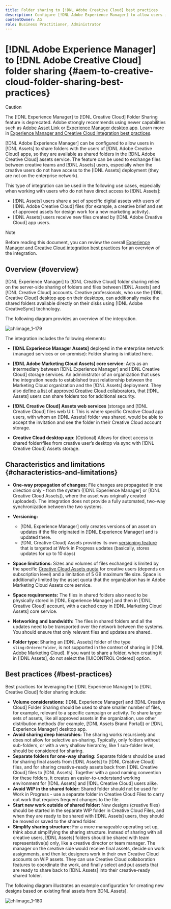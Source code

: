 ```yaml
---
title: Folder sharing to [!DNL Adobe Creative Cloud] best practices
description: Configure [!DNL Adobe Experience Manager] to allow users in [!DNL Experience Manager Assets] to exchange folders with Adobe Creative Cloud (CC) users.
contentOwner: AG
role: Business Practitioner, Administrator
---
```


# [!DNL Adobe Experience Manager] to [!DNL Adobe Creative Cloud] folder sharing {#aem-to-creative-cloud-folder-sharing-best-practices}

>[!CAUTION]
>
>The [!DNL Experience Manager] to [!DNL Creative Cloud] Folder Sharing feature is deprecated. Adobe strongly recommends using newer capabilities such as [Adobe Asset Link](https://helpx.adobe.com/enterprise/admin-guide.html/enterprise/using/adobe-asset-link.ug.html) or [Experience Manager desktop app](https://experienceleague.adobe.com/docs/experience-manager-desktop-app/using/using.html). Learn more in [Experience Manager and Creative Cloud integration best practices](/help/assets/aem-cc-integration-best-practices.md).

[!DNL Adobe Experience Manager] can be configured to allow users in [!DNL Assets] to share folders with the users of [!DNL Adobe Creative Cloud] apps, so they are available as shared folders in the [!DNL Adobe Creative Cloud] assets service. The feature can be used to exchange files between creative teams and [!DNL Assets] users, especially when the creative users do not have access to the [!DNL Assets] deployment (they are not on the enterprise network).

This type of integration can be used in the following use cases, especially when working with users who do not have direct access to [!DNL Assets]:

* [!DNL Assets] users share a set of specific digital assets with users of [!DNL Adobe Creative Cloud] files (for example, a creative brief and set of approved assets for design work for a new marketing activity).
* [!DNL Assets] users receive new files created by [!DNL Adobe Creative Cloud] app users.

>[!NOTE]
>
>Before reading this document, you can review the overall [Experience Manager and Creative Cloud integration best practices](/help/assets/aem-cc-integration-best-practices.md) for an overview of the integration.

## Overview {#overview}

[!DNL Experience Manager] to [!DNL Creative Cloud] folder sharing relies on the server-side sharing of folders and files between [!DNL Assets] and [!DNL Creative Cloud] accounts. Creative professionals, who use the [!DNL Creative Cloud] desktop app on their desktops, can additionally make the shared folders available directly on their disks using [!DNL Adobe CreativeSync] technology.

The following diagram provides an overview of the integration.

![chlimage_1-179](assets/chlimage_1-406.png)

The integration includes the following elements:

* **[!DNL Experience Manager Assets]** deployed in the enterprise network (managed services or on-premise): Folder sharing is initiated here.
* **[!DNL Adobe Marketing Cloud Assets] core service**: Acts as an intermediary between [!DNL Experience Manager] and [!DNL Creative Cloud] storage services. An administrator of an organization that uses the integration needs to established trust relationship between the Marketing Cloud organization and the [!DNL Assets] deployment. They also [define a list of approved Creative Cloud collaborators](https://experienceleague.adobe.com/docs/core-services/interface/assets/t-admin-add-cc-user.html), that [!DNL Assets] users can share folders too for additional security.

* **[!DNL Creative Cloud] Assets web services** (storage and [!DNL Creative Cloud] files web UI): This is where specific Creative Cloud app users, with whom an [!DNL Assets] folder was shared, would be able to accept the invitation and see the folder in their Creative Cloud account storage.
* **Creative Cloud desktop app**: (Optional) Allows for direct access to shared folder/files from creative user’s desktop via sync with [!DNL Creative Cloud] Assets storage.

## Characteristics and limitations {#characteristics-and-limitations}

* **One-way propagation of changes:** File changes are propagated in one direction only - from the system ([!DNL Experience Manager] or [!DNL Creative Cloud Assets]), where the asset was originally created (uploaded). The integration does not provide a fully automated, two-way synchronization between the two systems.
* **Versioning:**

  * [!DNL Experience Manager] only creates versions of an asset on updates if the file originated in [!DNL Experience Manager] and is updated there.
  * [!DNL Creative Cloud] Assets provides its own [versioning feature](https://helpx.adobe.com/creative-cloud/help/versioning-faq.html) that is targeted at Work in Progress updates (basically, stores updates for up to 10 days)

* **Space limitations:** Sizes and volumes of files exchanged is limited by the specific [Creative Cloud Assets quota](https://helpx.adobe.com/creative-cloud/kb/file-storage-quota.html) for creative users (depends on subscription level) and a limitation of 5 GB maximum file size. Space is additionally limited by the asset quota that the organization has in Adobe Marketing Cloud Assets core service.

* **Space requirements:** The files in shared folders also need to be physically stored in [!DNL Experience Manager] and then in [!DNL Creative Cloud] account, with a cached copy in [!DNL Marketing Cloud Assets] core service.
* **Networking and bandwidth:** The files in shared folders and all the updates need to be transported over the network between the systems. You should ensure that only relevant files and updates are shared.
* **Folder type**: Sharing an [!DNL Assets] folder of the type `sling:OrderedFolder`, is not supported in the context of sharing in [!DNL Adobe Marketing Cloud]. If you want to share a folder, when creating it in [!DNL Assets], do not select the [!UICONTROL Ordered] option.

## Best practices {#best-practices}

Best practices for leveraging the [!DNL Experience Manager] to [!DNL Creative Cloud] folder sharing include:

* **Volume considerations:** [!DNL Experience Manager] and [!DNL Creative Cloud] Folder Sharing should be used to share smaller number of files, for example, relevant to a specific campaign or activity. To share larger sets of assets, like all approved assets in the organization, use other distribution methods (for example, [!DNL Assets Brand Portal]) or [!DNL Experience Manager] desktop app.
* **Avoid sharing deep hierarchies:** The sharing works recursively and does not allow for selective un-sharing. Typically, only folders without sub-folders, or with a very shallow hierarchy, like 1 sub-folder level, should be considered for sharing.
* **Separate folders for one-way sharing:** Separate folders should be used for sharing final assets from [!DNL Assets] to [!DNL Creative Cloud] files, and for sharing creative-ready assets back from [!DNL Creative Cloud] files to [!DNL Assets]. Together with a good naming convention for these folders, it creates an easier-to-understand working environment for [!DNL Assets] and [!DNL Creative Cloud] users alike.
* **Avoid WIP in the shared folder:** Shared folder should not be used for Work in Progress - use a separate folder in Creative Cloud Files to carry out work that requires frequent changes to the file.
* **Start new work outside of shared folder:** New designs (creative files) should be started in the separate WIP folder in Creative Cloud Files, and when they are ready to be shared with [!DNL Assets] users, they should be moved or saved to the shared folder.
* **Simplify sharing structure:** For a more manageable operating set up, think about simplifying the sharing structure. Instead of sharing with all creative users, [!DNL Assets] folders should be shared with team representative(s) only, like a creative director or team manager. The manager on the creative side would receive final assets, decide on work assignments, and then let designers work in their own Creative Cloud accounts on WIP assets. They can use Creative Cloud collaboration features to coordinate the work, and finally select and put assets that are ready to share back to [!DNL Assets] into their creative-ready shared folder.

The following diagram illustrates an example configuration for creating new designs based on existing final assets from [!DNL Assets].

![chlimage_1-180](assets/chlimage_1-407.png)
